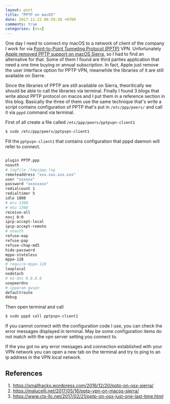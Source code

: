 ```yaml
---
layout: post
title: "PPTP on macOS"
date: 2017-11-22 06:59:38 +0700
comments: true
categories: [osx]
---
```


One day I need to connect my macOS to a network of client of the company I work for via [Point-to-Point Tunneling Protocol (PPTP)](https://en.wikipedia.org/wiki/Point-to-Point_Tunneling_Protocol) VPN. Unfortunately [Apple removed PPTP support on macOS Sierra](https://support.apple.com/en-us/HT206844), so I had to find an alternative for that. Some of them I found are third parties application that need a one time buying or annual subscription. In fact, Apple just remove the user interface option for PPTP VPN, meanwhile the libraries of it are still available on Sierre.

Since the libraries of PPTP are still available on Sierra, theoritically we should be able to call the libraries via terminal. Finally I found 3 blogs that write about PPTP protocol on macos and I put them in a reference section in this blog. Basically the three of them use the same technique that's write a script contains configuration of PPTP that's put in <code>/etc/ppp/peers/</code> and call it via <code>pppd</code> command via terminal.


First of all create a file called <code>/etc/ppp/peers/pptpvpn-client1</code>

``` bash
$ sudo /etc/ppp/peers/pptpvpn-client1

```

Fill the <code>pptpvpn-client1</code> that contains configuration that pppd daemon will refer to connect.

``` bash /etc/ppp/peers/pptpvpn-client1

plugin PPTP.ppp
noauth
# logfile /tmp/ppp.log
remoteaddress "xxx.xxx.xxx.xxx"
user "xxxxxx"
password "xxxxxxxx"
redialcount 1
redialtimer 5
idle 1800
# mru 1368
# mtu 1368
receive-all
novj 0:0
ipcp-accept-local
ipcp-accept-remote
# noauth
refuse-eap
refuse-pap
refuse-chap-md5
hide-password
mppe-stateless
mppe-128
# require-mppe-128
looplocal
nodetach
# ms-dns 8.8.8.8
usepeerdns
# ipparam gwvpn
defaultroute
debug

```

Then open terminal and call
``` bash
$ sudo pppd call pptpvpn-client1
```

If you cannot connect with the configuration code I use, you can check the error messages displayed in terminal. May be some configuration items do not match with the vpn server setting you connect to.

If the you got no any error messages and connection established with your VPN network you can open a new tab on the terminal and try to ping to an ip address in the VPN local network.

## References
1. https://smallhacks.wordpress.com/2016/12/20/pptp-on-osx-sierra/
2. https://malucelli.net/2017/05/16/pptp-vpn-on-macos-sierra/
3. https://www.cts-llc.net/2017/02/21/pptp-on-osx-just-one-last-time.html
